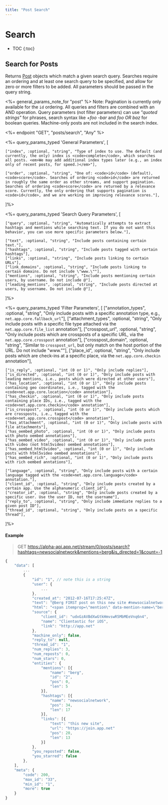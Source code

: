 ```yaml
---
title: "Post Search"
---
```


# Search

* TOC
{:toc}

## Search for Posts

Returns [Post](/docs/resources/post/) objects which match a given search query. Searches require an ordering and at least one search query to be specified, and allow for zero or more filters to be added. All parameters should be passed in the query string.

<%= general_params_note_for "post" %> Note: Pagination is currently only available for the `id` ordering. All queries and filters are combined with an AND operation. Query parameters (not filter parameters) can use <em>"quoted strings"</em> for phrases, search syntax like <em>+foo -bar</em> and <em>foo OR baz</em> for boolean queries. Machine-only posts are not included in the search index.

<%= endpoint "GET", "posts/search", "Any" %>

<%= query_params_typed 'General Parameters', [

    ["index", :optional, "string", "Type of index to use. The default (and currently, the only) index is <code>complete</code>, which searches all posts. <em>We may add additional index types later (e.g., an index only of recent posts, for speed.)</em>"],

    ["order", :optional, "string", "One of: <code>id</code> (default), <code>score</code>. Searches of ordering <code>id</code> are returned in roughly the same order as other streams, and support pagination. Searches of ordering <code>score</code> are returned by a relevance score. Currently, the only ordering that supports pagination is <code>id</code>, and we are working on improving relevance scores."],

]%>

<%= query_params_typed 'Search Query Parameters', [

    ["query", :optional, "string", "Automatically attempts to extract hashtags and mentions while searching text. If you do not want this behavior, you can use more specific parameters below."],

    ["text", :optional, "string", "Include posts containing certain text."],
    ["hashtags", :optional, "string", "Include posts tagged with certain hashtags"],
    ["links", :optional, "string", "Include posts linking to certain URLs"],
    ["link_domains", :optional, "string", "Include posts linking to certain domains. Do not include \"www.\""],
    ["mentions", :optional, "string", "Include posts mentioning certain users, by username. Do not include @"],
    ["leading_mentions", :optional, "string", "Include posts directed at users, by username. Do not include @"],

]%>

<%= query_params_typed 'Filter Parameters', [
    ["annotation_types", :optional, "string", "Only include posts with a specific annotation type, e.g., <code>net.app.core.fallback_url</code>"],
    ["attachment_types", :optional, "string", "Only include posts with a specific file type attached via the <code>net.app.core.file_list</code> annotation"],
    ["crosspost_url", :optional, "string", "Only include posts which are crossposts of a specific URL, via the <code>net.app.core.crosspost</code> annotation"],
    ["crosspost_domain", :optional, "string", "Similar to <code>crosspost_url</code>, but only match on the host portion of the URL. Do not include \"www.\""],
    ["place_id", :optional, "string", "Only include posts which are check-ins at a specific place, via the <code>net.app.core.checkin</code> annotation"],

    ["is_reply", :optional, "int (0 or 1)", "Only include replies"],
    ["is_directed", :optional, "int (0 or 1)", "Only include posts with leading mentions, i.e., posts which were directed at other users"],
    ["has_location", :optional, "int (0 or 1)", "Only include posts containing geo coordinates, i.e., tagged with the <code>net.app.core.location</code> annotation"],
    ["has_checkin", :optional, "int (0 or 1)", "Only include posts containing place IDs, i.e., tagged with the <code>net.app.core.checkin</code> annotation"],
    ["is_crosspost", :optional, "int (0 or 1)", "Only include posts which are crossposts, i.e., tagged with the <code>net.app.core.crosspost</code> annotation"],
    ["has_attachment", :optional, "int (0 or 1)", "Only include posts with file attachments"],
    ["has_oembed_photo", :optional, "int (0 or 1)", "Only include posts with photo oembed annotations"],
    ["has_oembed_video", :optional, "int (0 or 1)", "Only include posts with video (not html5video) oembed annotations"],
    ["has_oembed_html5video", :optional, "int (0 or 1)", "Only include posts with html5video oembed annotations"],
    ["has_oembed_rich", :optional, "int (0 or 1)", "Only include posts with rich oembed anntations"],

    ["language", :optional, "string", "Only include posts with a certain language tagged with the <code>net.app.core.language</code> annotation."],
    ["client_id", :optional, "string", "Only include posts created by a certain app. Use the alphanumeric client_id"],
    ["creator_id", :optional, "string", "Only include posts created by a specific user. Use the user ID, not the username"],
    ["reply_to", :optional, "string", "Only include immediate replies to a given post ID"],
    ["thread_id", :optional, "string", "Only include posts on a specific thread"],

]%>

#### Example

> GET https://alpha-api.app.net/stream/0/posts/search?hashtags=newsocialnetwork&mentions=berg&is_directed=1&count=-1

~~~ js
{
    "data": [
        ...
        {
            "id": "1", // note this is a string
            "user": {
                ...
            },
            "created_at": "2012-07-16T17:25:47Z",
            "text": "@berg FIRST post on this new site #newsocialnetwork",
            "html": "<span itemprop=\"mention\" data-mention-name=\"berg\" data-mention-id=\"2\">@berg</span> FIRST post on <a href=\"https://join.app.net\" rel=\"nofollow\">this new site</a> <span itemprop=\"hashtag\" data-hashtag-name=\"newsocialnetwork\">#newsocialnetwork</span>.",
            "source": {
                "client_id": "udxGzAVBdXwGtkHmvswR5MbMEeVnq6n4",
                "name": "Clientastic for iOS",
                "link": "http://app.net"
            },
            "machine_only": false,
            "reply_to": null,
            "thread_id": "1",
            "num_replies": 3,
            "num_reposts": 0,
            "num_stars": 0,
            "entities": {
                "mentions": [{
                    "name": "berg",
                    "id": "2",
                    "pos": 0,
                    "len": 5
                }],
                "hashtags": [{
                    "name": "newsocialnetwork",
                    "pos": 34,
                    "len": 17
                }],
                "links": [{
                    "text": "this new site",
                    "url": "https://join.app.net"
                    "pos": 20,
                    "len": 13
                }]
            },
            "you_reposted": false,
            "you_starred": false
        },
    ],
    "meta": {
        "code": 200,
        "max_id": "33",
        "min_id": "1",
        "more": true
    }
}
~~~


